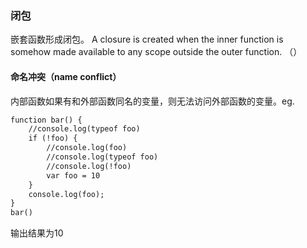 ### 闭包

嵌套函数形成闭包。
A closure is created when the inner function is somehow made available to any scope outside the outer function.
（）


#### 命名冲突（name conflict）
内部函数如果有和外部函数同名的变量，则无法访问外部函数的变量。eg.
```html
function bar() {
    //console.log(typeof foo)
    if (!foo) {
        //console.log(foo)
        //console.log(typeof foo)
        //console.log(!foo)
        var foo = 10
    }
    console.log(foo);
}
bar()
```
输出结果为10